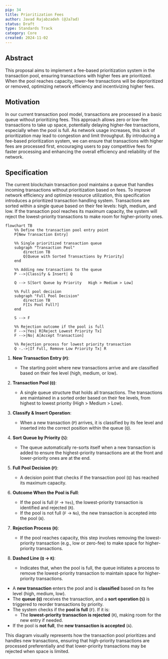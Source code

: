 ```yaml
---
pip: 34
title: Prioritization Fees
author: Javad Rajabzadeh (@Ja7ad)
status: Draft
type: Standards Track
category: Core
created: 2024-11-02
---
```


## Abstract

This proposal aims to implement a fee-based prioritization system in the transaction pool, ensuring transactions with higher fees are prioritized. When the pool reaches capacity, lower-fee transactions will be deprioritized or removed, optimizing network efficiency and incentivizing higher fees.

## Motivation

In our current transaction pool model, transactions are processed in a basic queue without prioritizing fees. This approach allows zero or low-fee transactions to take up space, potentially delaying higher-fee transactions, especially when the pool is full. As network usage increases, this lack of prioritization may lead to congestion and limit throughput. By introducing a fee-based prioritization system, we can ensure that transactions with higher fees are processed first, encouraging users to pay competitive fees for faster processing and enhancing the overall efficiency and reliability of the network.

## Specification

The current blockchain transaction pool maintains a queue that handles incoming transactions without prioritization based on fees. To improve network efficiency and optimize resource utilization, this specification introduces a prioritized transaction handling system. Transactions are sorted within a single queue based on their fee levels: high, medium, and low. If the transaction pool reaches its maximum capacity, the system will reject the lowest-priority transactions to make room for higher-priority ones.

```mermaid!
flowchart TB
    %% Define the transaction pool entry point
    P[New Transaction Entry]

    %% Single prioritized transaction queue
    subgraph "Transaction Pool"
        direction TB
        Q[Queue with Sorted Transactions by Priority]
    end

    %% Adding new transactions to the queue
    P -->|Classify & Insert| Q

    Q --> S[Sort Queue by Priority   High > Medium > Low]

    %% Full pool decision
    subgraph "Full Pool Decision"
        direction TB
        F[Is Pool Full?]
    end

    S --> F

    %% Rejection outcome if the pool is full
    F -->|Yes| R[Reject Lowest Priority Tx]
    F -->|No| A[Accept Transaction]

    %% Rejection process for lowest priority transaction
    Q -.->|If Full, Remove Low Priority Tx| R
```

1. **New Transaction Entry (`P`)**:
   - The starting point where new transactions arrive and are classified based on their fee level (high, medium, or low).

2. **Transaction Pool (`Q`)**:
   - A single queue structure that holds all transactions. The transactions are maintained in a sorted order based on their fee levels, from highest to lowest priority (High > Medium > Low).

3. **Classify & Insert Operation**:
   - When a new transaction (`P`) arrives, it is classified by its fee level and inserted into the correct position within the queue (`Q`).

4. **Sort Queue by Priority (`S`)**:
   - The queue automatically re-sorts itself when a new transaction is added to ensure the highest-priority transactions are at the front and lower-priority ones are at the end.

5. **Full Pool Decision (`F`)**:
   - A decision point that checks if the transaction pool (`Q`) has reached its maximum capacity.

6. **Outcome When the Pool is Full**:
   - If the pool is full (`F` → `Yes`), the lowest-priority transaction is identified and rejected (`R`).
   - If the pool is not full (`F` → `No`), the new transaction is accepted into the pool (`A`).

7. **Rejection Process (`R`)**:
   - If the pool reaches capacity, this step involves removing the lowest-priority transaction (e.g., low or zero-fee) to make space for higher-priority transactions.

8. **Dashed Line (`Q` → `R`)**:
   - Indicates that, when the pool is full, the queue initiates a process to remove the lowest-priority transaction to maintain space for higher-priority transactions.

- A **new transaction** enters the pool and is **classified** based on its fee level (high, medium, low).
- The **queue (`Q`)** receives the transaction, and a **sort operation (`S`)** is triggered to reorder transactions by priority.
- The system checks if the **pool is full** (`F`). If it is:
  - The **lowest-priority transaction is rejected** (`R`), making room for the new entry if needed.
- If the pool is **not full**, the **new transaction is accepted** (`A`).

This diagram visually represents how the transaction pool prioritizes and handles new transactions, ensuring that high-priority transactions are processed preferentially and that lower-priority transactions may be rejected when space is limited.
